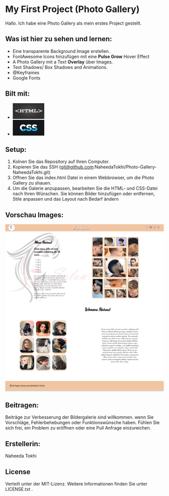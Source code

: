 # My First Project (Photo Gallery)
Hallo. Ich habe eine Photo Gallery als mein erstes Project gestellt.
## Was ist hier zu sehen und lernen:
- Eine transparente Background Image erstellen.
- FontAwesome Icons hinzufügen mit eine **Pulse Grow** Hover Effect
- A Photo Gallery mit a Text **Overlay** über Images.
- Text Shadows/ Box Shadows  and Animations.
- @Keyframes
- Google Fonts

## Bilt mit:
- <img src="./images/html.jpg" width="100" height="50">
- <img src="./images/css.png" width="100" height="50">
## Setup:
1. Kolnen Sie das Repository auf Ihren Computer.
2. Kopieren Sie das SSH (git@github.com:NaheedaTokhi/Photo-Gallery-NaheedaTokhi.git)
3. Offnen Sie das index.html Datei in einem Webbrowser, um die Photo Gallery zu shauen.
4. Um die Galerie anzupassen, bearbeiten Sie die HTML- und CSS-Datei nach Ihren Wünschen. Sie können Bilder hinzufügen oder entfernen, Stile anpassen und das Layout nach Bedarf ändern

## Vorschau Images:
![Referenz-Image](/images/ref1.png)
![Referenz-Image](/images/ref2.png)


## Beitragen:
Beiträge zur Verbesserung der Bildergalerie sind willkommen. wenn Sie Vorschläge, Fehlerbehebungen oder Funktionswünsche haben. Fühlen Sie sich frei, ein Problem zu eröffnen oder eine Pull Anfrage einzureichen.

## Erstellerin:
Naheeda Tokhi

## License
Verteilt unter der MIT-Lizenz. Weitere Informationen finden Sie unter LICENSE.txt .
